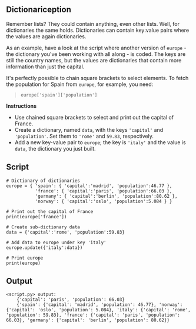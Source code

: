 ## Dictionariception

Remember lists? They could contain anything, even other lists. Well, for dictionaries the same holds. Dictionaries can contain key:value pairs where the values are again dictionaries.

As an example, have a look at the script where another version of `europe` - the dictionary you've been working with all along - is coded. The keys are still the country names, but the values are dictionaries that contain more information than just the capital.

It's perfectly possible to chain square brackets to select elements. To fetch the population for Spain from `europe`, for example, you need:

> `europe['spain']['population']`

**Instructions**
* Use chained square brackets to select and print out the capital of France.
* Create a dictionary, named `data`, with the keys `'capital'` and `'population'`. Set them to `'rome'` and `59.83`, respectively.
* Add a new key-value pair to `europe`; the key is `'italy'` and the value is `data`, the dictionary you just built.

## Script
```
# Dictionary of dictionaries
europe = { 'spain': { 'capital':'madrid', 'population':46.77 },
           'france': { 'capital':'paris', 'population':66.03 },
           'germany': { 'capital':'berlin', 'population':80.62 },
           'norway': { 'capital':'oslo', 'population':5.084 } }

# Print out the capital of France
print(europe['france'])

# Create sub-dictionary data
data = {'capital':'rome', 'population':59.83}

# Add data to europe under key 'italy'
europe.update({'italy':data})

# Print europe
print(europe)
```

## Output
```
<script.py> output:
    {'capital': 'paris', 'population': 66.03}
    {'spain': {'capital': 'madrid', 'population': 46.77}, 'norway': {'capital': 'oslo', 'population': 5.084}, 'italy': {'capital': 'rome', 'population': 59.83}, 'france': {'capital': 'paris', 'population': 66.03}, 'germany': {'capital': 'berlin', 'population': 80.62}}
```